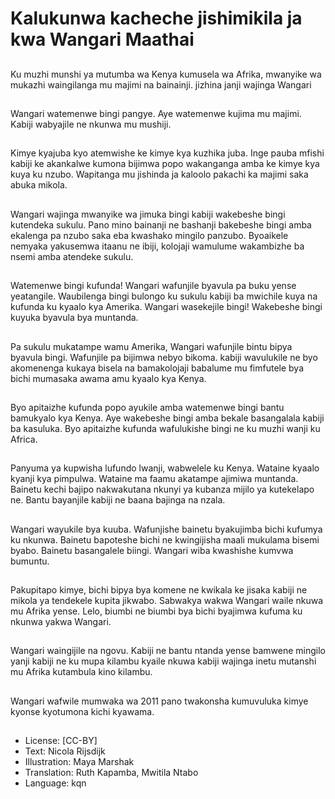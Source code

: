 # Kalukunwa kacheche jishimikila ja kwa Wangari Maathai

##
Ku muzhi munshi ya mutumba wa Kenya kumusela wa Afrika, mwanyike wa mukazhi waingilanga mu majimi na bainainji. jizhina janji wajinga Wangari

##
Wangari watemenwe bingi pangye. Aye watemenwe kujima mu majimi. Kabiji wabyajile ne nkunwa mu mushiji.

##
Kimye kyajuba kyo atemwishe ke kimye kya kuzhika juba. Inge pauba mfishi kabiji ke akankalwe kumona bijimwa popo wakanganga amba ke kimye kya kuya ku nzubo. Wapitanga mu jishinda ja kaloolo pakachi ka majimi saka abuka mikola.

##
Wangari wajinga mwanyike wa jimuka bingi kabiji wakebeshe bingi kutendeka sukulu. Pano mino bainanji ne bashanji bakebeshe bingi amba ekalenga pa nzubo saka eba kwashako mingilo panzubo. Byoaikele nemyaka yakusemwa itaanu ne ibiji, kolojaji wamulume wakambizhe ba nsemi amba atendeke sukulu.

##
Watemenwe bingi kufunda! Wangari wafunjile byavula pa buku yense yeatangile. Waubilenga bingi bulongo ku sukulu kabiji ba mwichile kuya na kufunda ku kyaalo kya Amerika. Wangari wasekejile bingi! Wakebeshe bingi kuyuka byavula bya muntanda.

##
Pa sukulu mukatampe wamu Amerika, Wangari wafunjile bintu bipya byavula bingi. Wafunjile pa bijimwa nebyo bikoma. kabiji wavulukile ne byo akomenenga kukaya bisela na bamakolojaji babalume mu fimfutele bya bichi mumasaka awama amu kyaalo kya Kenya.

##
Byo apitaizhe kufunda popo ayukile amba watemenwe bingi bantu bamukyalo kya Kenya. Aye wakebeshe bingi amba bekale basangalala kabiji ba kasuluka. Byo apitaizhe kufunda wafulukishe bingi ne ku muzhi wanji ku Africa.

##
Panyuma ya kupwisha lufundo lwanji, wabwelele ku Kenya. Wataine kyaalo kyanji kya pimpulwa. Wataine ma faamu akatampe ajimiwa muntanda. Bainetu kechi bajipo nakwakutana nkunyi ya kubanza mijilo ya kutekelapo ne. Bantu bayanjile kabiji ne baana bajinga na nzala.

##
Wangari wayukile bya kuuba. Wafunjishe bainetu byakujimba bichi kufumya ku nkunwa. Bainetu bapoteshe bichi ne kwingijisha maali mukulama bisemi byabo. Bainetu basangalele biingi. Wangari wiba kwashishe kumvwa bumuntu.

##
Pakupitapo kimye, bichi bipya bya komene ne kwikala ke jisaka kabiji ne mikola ya tendekele kupita jikwabo. Sabwakya wakwa Wangari waile nkuwa mu Afrika yense. Lelo, biumbi ne biumbi bya bichi byajimwa kufuma ku nkunwa yakwa Wangari.

##
Wangari waingijile na ngovu. Kabiji ne bantu ntanda yense bamwene mingilo yanji kabiji ne ku mupa kilambu kyaile nkuwa kabiji wajinga inetu mutanshi mu Afrika kutambula kino kilambu.

##
Wangari wafwile mumwaka wa 2011 pano twakonsha kumuvuluka kimye kyonse kyotumona kichi kyawama.

##
* License: [CC-BY]
* Text: Nicola Rijsdijk
* Illustration: Maya Marshak
* Translation: Ruth Kapamba, Mwitila Ntabo
* Language: kqn
